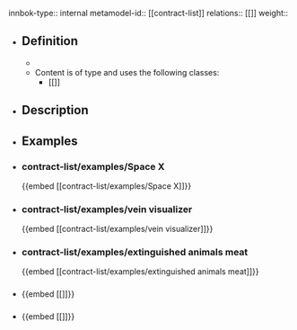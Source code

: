 innbok-type:: internal
metamodel-id:: [[contract-list]]
relations:: [[]]
weight:: 

- ## Definition
  - 
  - Content is of type  and uses the following classes:
    - [[]]
- ## Description
- ## Examples
- ### contract-list/examples/Space X
  {{embed [[contract-list/examples/Space X]]}}
- ### contract-list/examples/vein visualizer
  {{embed [[contract-list/examples/vein visualizer]]}}
- ### contract-list/examples/extinguished animals meat
  {{embed [[contract-list/examples/extinguished animals meat]]}}
- ### 
  {{embed [[]]}}
- ### 
  {{embed [[]]}}


